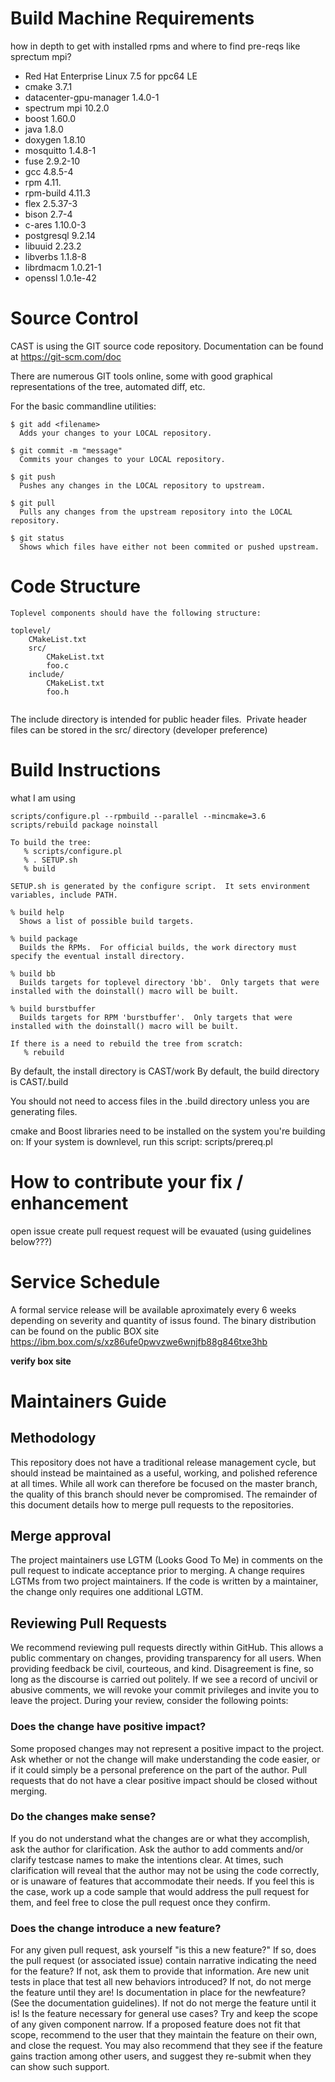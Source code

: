 # Build Machine Requirements

how in depth to get with installed rpms and where to find pre-reqs like sprectum mpi?

- Red Hat Enterprise Linux 7.5 for ppc64 LE
- cmake 3.7.1
- datacenter-gpu-manager 1.4.0-1
- spectrum mpi 10.2.0
- boost 1.60.0
- java 1.8.0
- doxygen 1.8.10
- mosquitto 1.4.8-1
- fuse 2.9.2-10
- gcc 4.8.5-4
- rpm 4.11.
- rpm-build 4.11.3
- flex 2.5.37-3
- bison 2.7-4
- c-ares 1.10.0-3
- postgresql 9.2.14
- libuuid 2.23.2
- libverbs 1.1.8-8
- librdmacm 1.0.21-1
- openssl 1.0.1e-42

# Source Control

CAST is using the GIT source code repository.  Documentation can be found at https://git-scm.com/doc

There are numerous GIT tools online, some with good graphical representations of the tree, automated diff, etc.  

For the basic commandline utilities:
```
$ git add <filename>
  Adds your changes to your LOCAL repository.  

$ git commit -m "message"
  Commits your changes to your LOCAL repository. 

$ git push
  Pushes any changes in the LOCAL repository to upstream. 

$ git pull
  Pulls any changes from the upstream repository into the LOCAL repository.

$ git status
  Shows which files have either not been commited or pushed upstream.
```

# Code Structure
```
Toplevel components should have the following structure:

toplevel/
    CMakeList.txt
    src/
        CMakeList.txt
        foo.c
    include/
        CMakeList.txt
        foo.h
  
```
The include directory is intended for public header files.  Private header files can be stored in the src/ directory (developer preference)

# Build Instructions

what I am using
```
scripts/configure.pl --rpmbuild --parallel --mincmake=3.6
scripts/rebuild package noinstall
```
```
To build the tree:
   % scripts/configure.pl
   % . SETUP.sh
   % build

SETUP.sh is generated by the configure script.  It sets environment variables, include PATH.

% build help
  Shows a list of possible build targets.

% build package
  Builds the RPMs.  For official builds, the work directory must specify the eventual install directory.  

% build bb
  Builds targets for toplevel directory 'bb'.  Only targets that were installed with the doinstall() macro will be built.  

% build burstbuffer
  Builds targets for RPM 'burstbuffer'.  Only targets that were installed with the doinstall() macro will be built.  

If there is a need to rebuild the tree from scratch:
   % rebuild

```
By default, the install directory is CAST/work
By default, the build directory is CAST/.build

You should not need to access files in the .build directory unless you are generating files.

cmake and Boost libraries need to be installed on the system you're building on:
      If your system is downlevel, run this script:
           scripts/prereq.pl 

# How to contribute your fix / enhancement

open issue
create pull request
request will be evauated (using guidelines below???)


# Service Schedule

A formal service release will be available aproximately every 6 weeks depending on severity and quantity of issus found. The binary distribution can be found on the public BOX site  https://ibm.box.com/s/xz86ufe0pwvzwe6wnjfb88g846txe3hb

**verify box site**

# Maintainers Guide

## Methodology
This repository does not have a traditional release management cycle, but should instead be maintained as a useful, working, and polished reference at all times. While all work can therefore be focused on the master branch, the quality of this branch should never be compromised.
The remainder of this document details how to merge pull requests to the repositories.
## Merge approval
The project maintainers use LGTM (Looks Good To Me) in comments on the pull request to indicate acceptance prior to merging. A change requires LGTMs from two project maintainers. If the code is written by a maintainer, the change only requires one additional LGTM.
## Reviewing Pull Requests
We recommend reviewing pull requests directly within GitHub. This allows a public commentary on changes, providing transparency for all users. When providing feedback be civil, courteous, and kind. Disagreement is fine, so long as the discourse is carried out politely. If we see a record of uncivil or abusive comments, we will revoke your commit privileges and invite you to leave the project.
During your review, consider the following points:
### Does the change have positive impact?
Some proposed changes may not represent a positive impact to the project. Ask whether or not the change will make understanding the code easier, or if it could simply be a personal preference on the part of the author.
Pull requests that do not have a clear positive impact should be closed without merging.
### Do the changes make sense?
If you do not understand what the changes are or what they accomplish, ask the author for clarification. Ask the author to add comments and/or clarify testcase names to make the intentions clear.
At times, such clarification will reveal that the author may not be using the code correctly, or is unaware of features that accommodate their needs. If you feel this is the case, work up a code sample that would address the pull request for them, and feel free to close the pull request once they confirm.
### Does the change introduce a new feature?
For any given pull request, ask yourself "is this a new feature?" If so, does the pull request (or associated issue) contain narrative indicating the need for the feature? If not, ask them to provide that information.
Are new unit tests in place that test all new behaviors introduced? If not, do not merge the feature until they are! Is documentation in place for the newfeature? (See the documentation guidelines). If not do not merge the feature until it is! Is the feature necessary for general use cases? Try and keep the scope of any given component narrow. If a proposed feature does not fit that scope, recommend to the user that they maintain the feature on their own, and close the request. You may also recommend that they see if the feature gains traction among other users, and suggest they re-submit when they can show such support.
